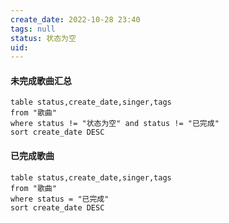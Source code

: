 ```yaml
---
create_date: 2022-10-28 23:40
tags: null
status: 状态为空
uid: 
---
```

#### 未完成歌曲汇总
```dataview
table status,create_date,singer,tags 
from "歌曲"
where status != "状态为空" and status != "已完成" 
sort create_date DESC 
```

#### 已完成歌曲

```dataview
table status,create_date,singer,tags 
from "歌曲"
where status = "已完成"
sort create_date DESC 
```